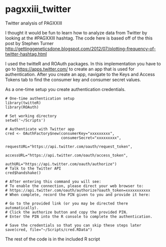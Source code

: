 # pagxxiii_twitter
Twitter analysis of PAGXXIII

I thought it would be fun to learn how to analyze data from Twitter by looking at the #PAGXXIII hashtag. The code here is based off of the this post by Stephen Turner http://gettinggeneticsdone.blogspot.com/2012/07/plotting-frequency-of-twitter-hashtag.html

I used the twitteR and ROAuth packages. In this implementation you have to go to https://apps.twitter.com/ to create an app that is used for authentication. After you create an app, navigate to the Keys and Access Tokens tab to find the consumer key and consumer secret values.

As a one-time setup you create authentication credentials.

```
# One-time authentication setup
library(twitteR)
library(ROAuth)

# Set working directory
setwd('~/Scripts')

# Authenticate with Twitter app
cred <- OAuthFactory$new(consumerKey="xxxxxxxxx",
                         consumerSecret="xxxxxxxxx",
                         requestURL="https://api.twitter.com/oauth/request_token",
                         accessURL="https://api.twitter.com/oauth/access_token",
                         authURL="https://api.twitter.com/oauth/authorize")
# Talk to the Twitter API
cred$handshake()

# After entering this command you will see:
# To enable the connection, please direct your web browser to: 
# https://api.twitter.com/oauth/authorize?oauth_token=xxxxxxxxxxx
# When complete, record the PIN given to you and provide it here:

# Go to the provided link (or you may be directed there automatically).
# Click the authorize button and copy the provided PIN.
# Enter the PIN into the R console to complete the authentication.

# Save the credentials so that you can skip these steps later
save(cred, file="~/Scripts/cred.RData")
```

The rest of the code is in the included R script
